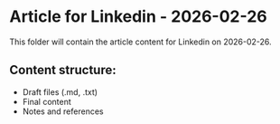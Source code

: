 # Article for Linkedin - 2026-02-26

This folder will contain the article content for Linkedin on 2026-02-26.

## Content structure:
- Draft files (.md, .txt)
- Final content
- Notes and references

